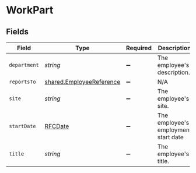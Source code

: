 # WorkPart


## Fields

| Field                                                                       | Type                                                                        | Required                                                                    | Description                                                                 |
| --------------------------------------------------------------------------- | --------------------------------------------------------------------------- | --------------------------------------------------------------------------- | --------------------------------------------------------------------------- |
| `department`                                                                | *string*                                                                    | :heavy_minus_sign:                                                          | The employee's description.                                                 |
| `reportsTo`                                                                 | [shared.EmployeeReference](../../../sdk/models/shared/employeereference.md) | :heavy_minus_sign:                                                          | N/A                                                                         |
| `site`                                                                      | *string*                                                                    | :heavy_minus_sign:                                                          | The employee's site.                                                        |
| `startDate`                                                                 | [RFCDate](../../types/rfcdate.md)                                           | :heavy_minus_sign:                                                          | The employee's employment start date                                        |
| `title`                                                                     | *string*                                                                    | :heavy_minus_sign:                                                          | The employee's title.                                                       |